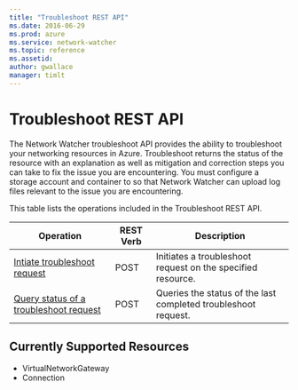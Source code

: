 ```yaml
---
title: "Troubleshoot REST API"
ms.date: 2016-06-29
ms.prod: azure
ms.service: network-watcher
ms.topic: reference
ms.assetid: 
author: gwallace
manager: timlt
---
```

# Troubleshoot REST API  

The Network Watcher troubleshoot API provides the ability to troubleshoot your networking resources in Azure. Troubleshoot returns the status of the resource with an explanation as well as mitigation and correction steps you can take to fix the issue you are encountering. You must configure a storage account and container to so that Network Watcher can upload log files relevant to the issue you are encountering.

This table lists the operations included in the Troubleshoot REST API.  
  
| Operation | REST Verb | Description | 
|---------|---------|-----------|
| [Intiate troubleshoot request](troubleshoot-initiate-post.md) |  POST | Initiates a troubleshoot request on the specified resource. |  
| [Query status of a troubleshoot request](troubleshoot-query-post.md) |  POST | Queries the status of the last completed troubleshoot request. |  

## Currently Supported Resources

- VirtualNetworkGateway
- Connection